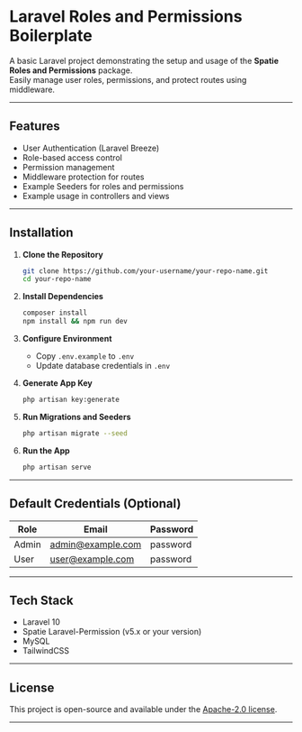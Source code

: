 # Laravel Roles and Permissions Boilerplate

A basic Laravel project demonstrating the setup and usage of the **Spatie Roles and Permissions** package.  
Easily manage user roles, permissions, and protect routes using middleware.

---

## Features

- User Authentication (Laravel Breeze)
- Role-based access control
- Permission management
- Middleware protection for routes
- Example Seeders for roles and permissions
- Example usage in controllers and views

---

## Installation

1. **Clone the Repository**
   ```bash
   git clone https://github.com/your-username/your-repo-name.git
   cd your-repo-name
   ```

2. **Install Dependencies**
   ```bash
   composer install
   npm install && npm run dev
   ```

3. **Configure Environment**
   - Copy `.env.example` to `.env`
   - Update database credentials in `.env`

4. **Generate App Key**
   ```bash
   php artisan key:generate
   ```

5. **Run Migrations and Seeders**
   ```bash
   php artisan migrate --seed
   ```

6. **Run the App**
   ```bash
   php artisan serve
   ```

---

## Default Credentials (Optional)

| Role   | Email                  | Password  |
|--------|-------------------------|-----------|
| Admin  | admin@example.com        | password  |
| User   | user@example.com         | password  |

---

## Tech Stack

- Laravel 10
- Spatie Laravel-Permission (v5.x or your version)
- MySQL
- TailwindCSS

---

## License

This project is open-source and available under the [Apache-2.0 license](LICENSE).

---
